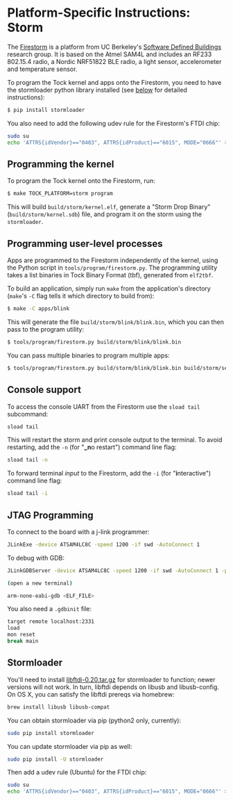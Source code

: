 Platform-Specific Instructions: Storm
=====================================

The [Firestorm](http://storm.rocks/ref/firestorm.html) is a platform from UC
Berkeley's [Software Defined Buildings](http://sdb.cs.berkeley.edu/sdb/)
research group. It is based on the Atmel SAM4L and includes an RF233 802.15.4
radio, a Nordic NRF51822 BLE radio, a light sensor, accelerometer and
temperature sensor.

To program the Tock kernel and apps onto the Firestorm, you need to have the
stormloader python library installed (see [below](#stormloader) for detailed
instructions):

```bash
$ pip install stormloader
```

You also need to add the following udev rule for the Firestorm's FTDI chip:

```bash
sudo su
echo 'ATTRS{idVendor}=="0403", ATTRS{idProduct}=="6015", MODE="0666"' > /etc/udev/rules.d/99-storm.rules
```

## Programming the kernel

To program the Tock kernel onto the Firestorm, run:

```bash
$ make TOCK_PLATFORM=storm program
```

This will build `build/storm/kernel.elf`, generate a "Storm Drop Binary"
(`build/storm/kernel.sdb`) file, and program it on the storm using the `stormloader`.

## Programming user-level processes

Apps are programmed to the Firestorm independently of the kernel, using the
Python script in `tools/program/firestorm.py`. The programming utility takes a
list binaries in Tock Binary Format (tbf), generated from `elf2tbf`.

To build an application, simply run `make` from the application's directory
(`make`'s `-C` flag tells it which directory to build from):

```bash
$ make -C apps/blink
```

This will generate the file `build/storm/blink/blink.bin`, which you can then
pass to the program utility:

```bash
$ tools/program/firestorm.py build/storm/blink/blink.bin
```

You can pass multiple binaries to program multiple apps:

```bash
$ tools/program/firestorm.py build/storm/blink/blink.bin build/storm/sensors/sensors.bin
```

## Console support

To access the console UART from the Firestorm use the `sload tail` subcommand:

```bash
sload tail
```

This will restart the storm and print console output to the terminal. To avoid
restarting, add the `-n` (for "**_n**o restart") command line flag:

```bash
sload tail -n
```

To forward terminal _input_ to the Firestorm, add the `-i` (for "**i**nteractive")
command line flag:

```bash
sload tail -i
```

## JTAG Programming

To connect to the board with a j-link programmer:

```bash
JLinkExe -device ATSAM4LC8C -speed 1200 -if swd -AutoConnect 1
```

To debug with GDB:

```bash
JLinkGDBServer -device ATSAM4LC8C -speed 1200 -if swd -AutoConnect 1 -port 2331

(open a new terminal)

arm-none-eabi-gdb <ELF_FILE>
```

You also need a `.gdbinit` file:

```bash
target remote localhost:2331
load
mon reset
break main
```

## Stormloader

You'll need to install
[libftdi-0.20.tar.gz](http://www.intra2net.com/en/developer/libftdi/download/libftdi-0.20.tar.gz)
for stormloader to function; newer versions will not work. In turn, libftdi
depends on libusb and libusb-config. On OS X, you can satisfy the libftdi
prereqs via homebrew:

```bash
brew install libusb libusb-compat
```

You can obtain stormloader via pip (python2 only, currently):

```bash
sudo pip install stormloader
```

You can update stormloader via pip as well:

```bash
sudo pip install -U stormloader
```

Then add a udev rule (Ubuntu) for the FTDI chip:

```bash
sudo su
echo 'ATTRS{idVendor}=="0403", ATTRS{idProduct}=="6015", MODE="0666"' > /etc/udev/rules.d/99-storm.rules
```
